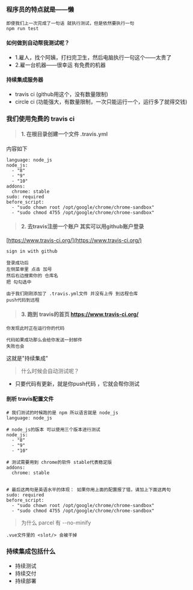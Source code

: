 ### 程序员的特点就是——懒

```
即使我们上一次完成了一句话 就执行测试，但是依然要执行一句
npm run test
```

#### 如何做到自动帮我测试呢？

- 1.雇人，找个阿姨，打扫完卫生，然后电脑执行一句这个——太贵了
- 2.雇一台机器——很幸运 有免费的机器


#### 持续集成服务器

- travis ci (github用这个，没有数量限制)
- circle ci (功能强大，有数量限制，一次只能运行一个，运行多了就得交钱)

### 我们使用免费的 travis ci

> #### 1. 在根目录创建一个文件 .travis.yml

内容如下

```
language: node_js
node_js:
  - "8"
  - "9"
  - "10"
addons:
  chrome: stable
sudo: required
before_script:
  - "sudo chown root /opt/google/chrome/chrome-sandbox"
  - "sudo chmod 4755 /opt/google/chrome/chrome-sandbox"
```

> #### 2. 去travis注册一个账户 其实可以用github账户登录


[https://www.travis-ci.org/](https://www.travis-ci.org/)

```
sign in with github

登录成功后
左侧菜单里 点击 加号
然后右边搜索你的 仓库名
把 勾勾选中

由于我们刚刚添加了 .travis.yml文件 并没有上传 到远程仓库
push代码到远程
```

> #### 3. 跑到 travis的首页 https://www.travis-ci.org/

```
你发现此时正在运行你的代码

代码如果成功那么会给你发送一封邮件
失败也会
```

这就是"持续集成"

> 什么时候会自动测试呢？

- 只要代码有更新，就是你push代码 ，它就会帮你测试


#### 剖析 travis配置文件

```
# 我们测试的时候跑的是 npm 所以语言就是 node_js
language: node_js

# node_js的版本 可以使用三个版本进行测试
node_js:
  - "8"
  - "9"
  - "10"

# 测试需要用到 chrome的软件 stable代表稳定版
addons:
  chrome: stable


# 最后这两句是英语水平的体现： 如果你用上面的配置报了错，请加上下面这两句
sudo: required
before_script:
  - "sudo chown root /opt/google/chrome/chrome-sandbox"
  - "sudo chmod 4755 /opt/google/chrome/chrome-sandbox"
```

> 为什么 parcel 有 --no-minify

```
.vue文件里的 <slot/> 会被干掉
```

### 持续集成包括什么

- 持续测试
- 持续交付
- 持续部署